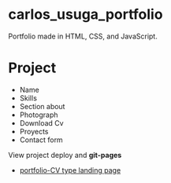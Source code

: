# carlos_usuga_portfolio

Portfolio made in HTML, CSS, and JavaScript.

# Project

- Name
- Skills
- Section about
- Photograph
- Download Cv
- Proyects
- Contact form

View project deploy and **git-pages**

- [portfolio-CV type landing page](https://klich1984.github.io/carlos_usuga_portfolio/index.html)
